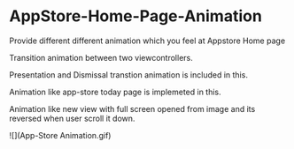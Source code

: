 # AppStore-Home-Page-Animation
Provide different different animation which you feel at Appstore Home page

Transition animation between two viewcontrollers. 

Presentation and Dismissal transtion animation is included in this.

Animation like app-store today page is implemeted in this. 

Animation like new view with full screen opened from image and its reversed when user scroll it down.


![](App-Store Animation.gif)